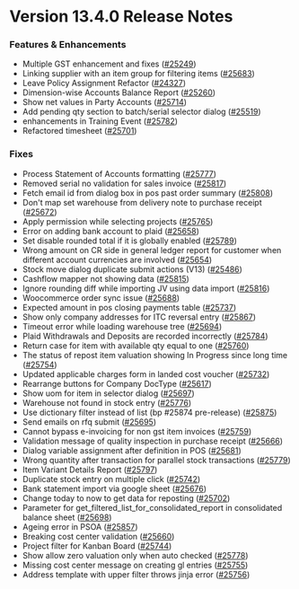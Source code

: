 # Version 13.4.0 Release Notes

### Features & Enhancements

- Multiple GST enhancement and fixes ([#25249](https://github.com/capkpi/erp/pull/25249))
- Linking supplier with an item group for filtering items ([#25683](https://github.com/capkpi/erp/pull/25683))
- Leave Policy Assignment Refactor ([#24327](https://github.com/capkpi/erp/pull/24327))
- Dimension-wise Accounts Balance Report ([#25260](https://github.com/capkpi/erp/pull/25260))
- Show net values in Party Accounts ([#25714](https://github.com/capkpi/erp/pull/25714))
- Add pending qty section to batch/serial selector dialog ([#25519](https://github.com/capkpi/erp/pull/25519))
- enhancements in Training Event ([#25782](https://github.com/capkpi/erp/pull/25782))
- Refactored timesheet ([#25701](https://github.com/capkpi/erp/pull/25701))

### Fixes

- Process Statement of Accounts formatting ([#25777](https://github.com/capkpi/erp/pull/25777))
- Removed serial no validation for sales invoice ([#25817](https://github.com/capkpi/erp/pull/25817))
- Fetch email id from dialog box in pos past order summary ([#25808](https://github.com/capkpi/erp/pull/25808))
- Don't map set warehouse from delivery note to purchase receipt ([#25672](https://github.com/capkpi/erp/pull/25672))
- Apply permission while selecting projects ([#25765](https://github.com/capkpi/erp/pull/25765))
- Error on adding bank account to plaid ([#25658](https://github.com/capkpi/erp/pull/25658))
- Set disable rounded total if it is globally enabled ([#25789](https://github.com/capkpi/erp/pull/25789))
- Wrong amount on CR side in general ledger report for customer when different account currencies are involved ([#25654](https://github.com/capkpi/erp/pull/25654))
- Stock move dialog duplicate submit actions (V13) ([#25486](https://github.com/capkpi/erp/pull/25486))
- Cashflow mapper not showing data ([#25815](https://github.com/capkpi/erp/pull/25815))
- Ignore rounding diff while importing JV using data import ([#25816](https://github.com/capkpi/erp/pull/25816))
- Woocommerce order sync issue ([#25688](https://github.com/capkpi/erp/pull/25688))
- Expected amount in pos closing payments table ([#25737](https://github.com/capkpi/erp/pull/25737))
- Show only company addresses for ITC reversal entry ([#25867](https://github.com/capkpi/erp/pull/25867))
- Timeout error while loading warehouse tree ([#25694](https://github.com/capkpi/erp/pull/25694))
- Plaid Withdrawals and Deposits are recorded incorrectly ([#25784](https://github.com/capkpi/erp/pull/25784))
- Return case for item with available qty equal to one ([#25760](https://github.com/capkpi/erp/pull/25760))
- The status of repost item valuation showing In Progress since long time ([#25754](https://github.com/capkpi/erp/pull/25754))
- Updated applicable charges form in landed cost voucher ([#25732](https://github.com/capkpi/erp/pull/25732))
- Rearrange buttons for Company DocType ([#25617](https://github.com/capkpi/erp/pull/25617))
- Show uom for item in selector dialog ([#25697](https://github.com/capkpi/erp/pull/25697))
- Warehouse not found in stock entry ([#25776](https://github.com/capkpi/erp/pull/25776))
- Use dictionary filter instead of list (bp #25874 pre-release) ([#25875](https://github.com/capkpi/erp/pull/25875))
- Send emails on rfq submit ([#25695](https://github.com/capkpi/erp/pull/25695))
- Cannot bypass e-invoicing for non gst item invoices ([#25759](https://github.com/capkpi/erp/pull/25759))
- Validation message of quality inspection in purchase receipt ([#25666](https://github.com/capkpi/erp/pull/25666))
- Dialog variable assignment after definition in POS ([#25681](https://github.com/capkpi/erp/pull/25681))
- Wrong quantity after transaction for parallel stock transactions ([#25779](https://github.com/capkpi/erp/pull/25779))
- Item Variant Details Report ([#25797](https://github.com/capkpi/erp/pull/25797))
- Duplicate stock entry on multiple click ([#25742](https://github.com/capkpi/erp/pull/25742))
- Bank statement import via google sheet ([#25676](https://github.com/capkpi/erp/pull/25676))
- Change today to now to get data for reposting ([#25702](https://github.com/capkpi/erp/pull/25702))
- Parameter for get_filtered_list_for_consolidated_report in consolidated balance sheet ([#25698](https://github.com/capkpi/erp/pull/25698))
- Ageing error in PSOA ([#25857](https://github.com/capkpi/erp/pull/25857))
- Breaking cost center validation ([#25660](https://github.com/capkpi/erp/pull/25660))
- Project filter for Kanban Board ([#25744](https://github.com/capkpi/erp/pull/25744))
- Show allow zero valuation only when auto checked ([#25778](https://github.com/capkpi/erp/pull/25778))
- Missing cost center message on creating gl entries ([#25755](https://github.com/capkpi/erp/pull/25755))
- Address template with upper filter throws jinja error ([#25756](https://github.com/capkpi/erp/pull/25756))
